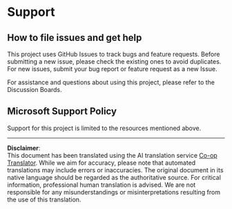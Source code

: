 <!--
CO_OP_TRANSLATOR_METADATA:
{
  "original_hash": "fdfc08baee91e402938a2b1f94fe0949",
  "translation_date": "2025-08-31T18:02:51+00:00",
  "source_file": "etc/SUPPORT.md",
  "language_code": "en"
}
-->
# Support

## How to file issues and get help  

This project uses GitHub Issues to track bugs and feature requests. Before submitting a new issue, please check the existing ones to avoid duplicates. For new issues, submit your bug report or feature request as a new Issue.

For assistance and questions about using this project, please refer to the Discussion Boards.

## Microsoft Support Policy  

Support for this project is limited to the resources mentioned above.

---

**Disclaimer**:  
This document has been translated using the AI translation service [Co-op Translator](https://github.com/Azure/co-op-translator). While we aim for accuracy, please note that automated translations may include errors or inaccuracies. The original document in its native language should be regarded as the authoritative source. For critical information, professional human translation is advised. We are not responsible for any misunderstandings or misinterpretations resulting from the use of this translation.